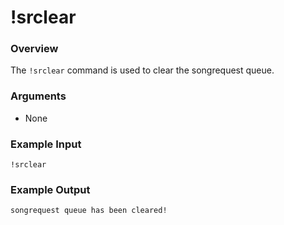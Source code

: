 # !srclear

### Overview

The `!srclear` command is used to clear the songrequest queue.

### Arguments

- None

### Example Input

```
!srclear
```

### Example Output

```
songrequest queue has been cleared! 
```

